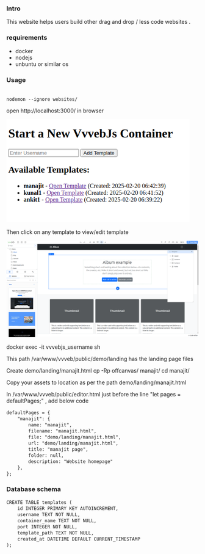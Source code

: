 ### Intro
This website helps users build other drag and drop / less code websites .


### requirements
- docker
- nodejs
- unbuntu or similar os

### Usage
```

nodemon --ignore websites/
```
open http://localhost:3000/ in browser

![alt text](image.png)

Then click on any template to view/edit template

![alt text](image-1.png)

docker exec -it vvvebjs_username sh

This path /var/www/vvveb/public/demo/landing has the landing page files         

Create demo/landing/manajit.html
cp -Rp offcanvas/ manajit/
cd manajit/

Copy your assets to location as per the path demo/landing/manajit.html  

In /var/www/vvveb/public/editor.html  just before the line "let pages = defaultPages;" , add below code
```
defaultPages = {
    "manajit": {
        name: "manajit",
        filename: "manajit.html",
        file: "demo/landing/manajit.html",
        url: "demo/landing/manajit.html",
        title: "manajit page",
        folder: null,
        description: "Website homepage"
    },
};	
```
### Database schema 
```
CREATE TABLE templates (
    id INTEGER PRIMARY KEY AUTOINCREMENT,
    username TEXT NOT NULL,
    container_name TEXT NOT NULL,
    port INTEGER NOT NULL,
    template_path TEXT NOT NULL,
    created_at DATETIME DEFAULT CURRENT_TIMESTAMP
);
```
